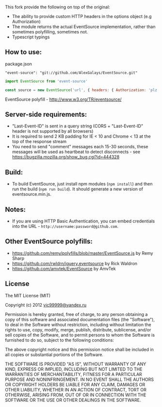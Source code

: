 
This fork provide the following on top of the original:

- The ability to provide custom HTTP headers in the options object (e.g Authorization)
- The module returns the actual EventSource implementation, rather than sometimes polyfilling, sometimes not.
- Typescript typings


How to use:
-------------------------

package.json
```
"event-source": "git://github.com/AlexGalays/EventSource.git"
```

```javascript
import EventSource from 'event-source'

const source = new EventSource('url', { headers: { Authorization: 'plz' } })
```


EventSource polyfill - http://www.w3.org/TR/eventsource/




Server-side requirements:
-------------------------

* "Last-Event-ID" is sent in a query string (CORS + "Last-Event-ID" header is not supported by all browsers)
* It is required to send 2 KB padding for IE < 10 and Chrome < 13 at the top of the response stream
* You need to send "comment" messages each 15-30 seconds, these messages will be used as heartbeat to detect disconnects - see https://bugzilla.mozilla.org/show_bug.cgi?id=444328

Build:
------

* To build EventSource, just install npm modules (`npm install`) and then run the build (`npm run build`). It should generate a new version of eventsource.min.js.

Notes:
-----
 * If you are using HTTP Basic Authentication, you can embed credentials into the URL - `http://username:password@github.com`.

Other EventSource polyfills:
----------------------------

* https://github.com/remy/polyfills/blob/master/EventSource.js by Remy Sharp
* https://github.com/rwldrn/jquery.eventsource by Rick Waldron
* https://github.com/amvtek/EventSource by AmvTek

License
-------
The MIT License (MIT)

Copyright (c) 2012 vic99999@yandex.ru

Permission is hereby granted, free of charge, to any person obtaining a copy of this software and associated documentation files (the "Software"), to deal in the Software without restriction, including without limitation the rights to use, copy, modify, merge, publish, distribute, sublicense, and/or sell copies of the Software, and to permit persons to whom the Software is furnished to do so, subject to the following conditions:

The above copyright notice and this permission notice shall be included in all copies or substantial portions of the Software.

THE SOFTWARE IS PROVIDED "AS IS", WITHOUT WARRANTY OF ANY KIND, EXPRESS OR IMPLIED, INCLUDING BUT NOT LIMITED TO THE WARRANTIES OF MERCHANTABILITY, FITNESS FOR A PARTICULAR PURPOSE AND NONINFRINGEMENT. IN NO EVENT SHALL THE AUTHORS OR COPYRIGHT HOLDERS BE LIABLE FOR ANY CLAIM, DAMAGES OR OTHER LIABILITY, WHETHER IN AN ACTION OF CONTRACT, TORT OR OTHERWISE, ARISING FROM, OUT OF OR IN CONNECTION WITH THE SOFTWARE OR THE USE OR OTHER DEALINGS IN THE SOFTWARE.
